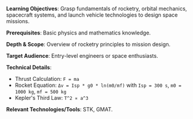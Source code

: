 **Learning Objectives**: Grasp fundamentals of rocketry, orbital mechanics, spacecraft systems, and launch vehicle technologies to design space missions.

**Prerequisites**: Basic physics and mathematics knowledge.

**Depth & Scope**: Overview of rocketry principles to mission design.

**Target Audience**: Entry-level engineers or space enthusiasts.

**Technical Details**:
*   Thrust Calculation: `F = ma`
*   Rocket Equation: `Δv = Isp * g0 * ln(m0/mf)` with `Isp = 300 s`, `m0 = 1000 kg`, `mf = 500 kg`
*   Kepler's Third Law: `T^2 ∝ a^3`

**Relevant Technologies/Tools**: STK, GMAT.
